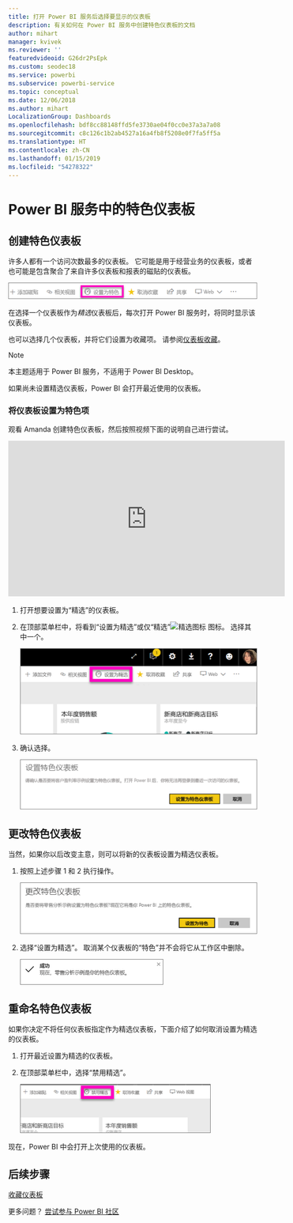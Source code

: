 ```yaml
---
title: 打开 Power BI 服务后选择要显示的仪表板
description: 有关如何在 Power BI 服务中创建特色仪表板的文档
author: mihart
manager: kvivek
ms.reviewer: ''
featuredvideoid: G26dr2PsEpk
ms.custom: seodec18
ms.service: powerbi
ms.subservice: powerbi-service
ms.topic: conceptual
ms.date: 12/06/2018
ms.author: mihart
LocalizationGroup: Dashboards
ms.openlocfilehash: bdf8cc88148ffd5fe3730ae04f0cc0e37a3a7a08
ms.sourcegitcommit: c8c126c1b2ab4527a16a4fb8f5208e0f7fa5ff5a
ms.translationtype: HT
ms.contentlocale: zh-CN
ms.lasthandoff: 01/15/2019
ms.locfileid: "54278322"
---
```

# <a name="featured-dashboards-in-power-bi-service"></a>Power BI 服务中的特色仪表板
## <a name="create-a-featured-dashboard"></a>创建特色仪表板
许多人都有一个访问次数最多的仪表板。  它可能是用于经营业务的仪表板，或者也可能是包含聚合了来自许多仪表板和报表的磁贴的仪表板。

![设置为精选图标](./media/end-user-featured/power-bi-feature-nav.png)

在选择一个仪表板作为*精选*仪表板后，每次打开 Power BI 服务时，将同时显示该仪表板。  

也可以选择几个仪表板，并将它们设置为收藏项。 请参阅[仪表板收藏](end-user-favorite.md)。

> [!NOTE] 
>本主题适用于 Power BI 服务，不适用于 Power BI Desktop。

如果尚未设置精选仪表板，Power BI 会打开最近使用的仪表板。  

### <a name="to-set-a-dashboard-as-featured"></a>将仪表板设置为**特色**项
观看 Amanda 创建特色仪表板，然后按照视频下面的说明自己进行尝试。

<iframe width="560" height="315" src="https://www.youtube.com/embed/G26dr2PsEpk" frameborder="0" allowfullscreen></iframe>



1. 打开想要设置为“精选”的仪表板。 
2. 在顶部菜单栏中，将看到“设置为精选”或仅“精选”![精选图标](./media/end-user-featured/power-bi-featured-icon.png) 图标。 选择其中一个。
   
    ![设置为精选图标](./media/end-user-featured/power-bi-set-as-featured.png)
3. 确认选择。
   
    ![设置精选仪表板](./media/end-user-featured/power-bi-create-featured.png)

## <a name="change-the-featured-dashboard"></a>更改特色仪表板
当然，如果你以后改变主意，则可以将新的仪表板设置为精选仪表板。

1. 按照上述步骤 1 和 2 执行操作。
   
    ![更改精选仪表板窗口](./media/end-user-featured/power-bi-change-feature.png)
2. 选择“设置为精选”。 取消某个仪表板的“特色”并不会将它从工作区中删除。  
   
    ![成功消息](./media/end-user-featured/power-bi-success.png)

## <a name="remove-the-featured-dashboard"></a>重命名特色仪表板
如果你决定不将任何仪表板指定作为精选仪表板，下面介绍了如何取消设置为精选的仪表板。

1. 打开最近设置为精选的仪表板。
2. 在顶部菜单栏中，选择“禁用精选”。
   
    ![删除精选](./media/end-user-featured/power-bi-unfeature.png)

现在，Power BI 中会打开上次使用的仪表板。  

## <a name="next-steps"></a>后续步骤
[收藏仪表板](end-user-favorite.md)

更多问题？ [尝试参与 Power BI 社区](http://community.powerbi.com/)

